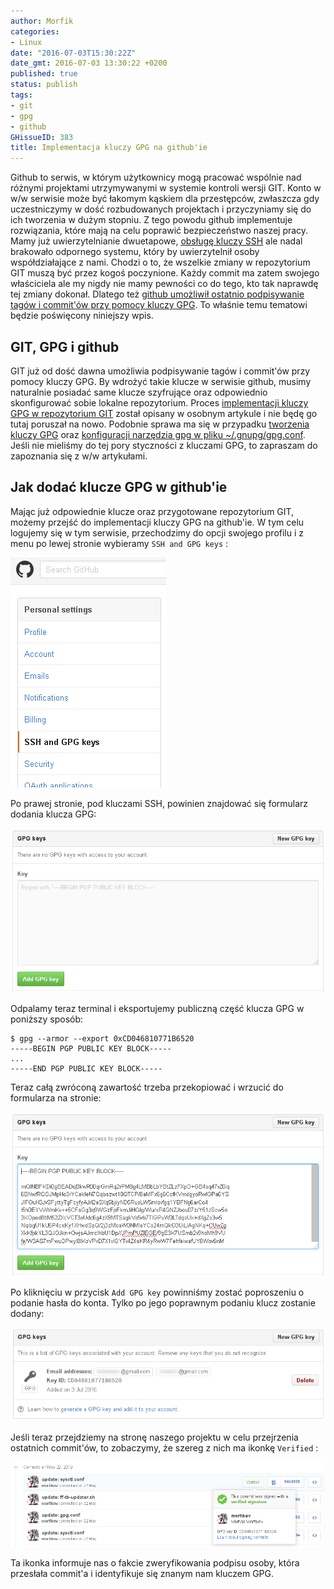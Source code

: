 ```yaml
---
author: Morfik
categories:
- Linux
date: "2016-07-03T15:30:22Z"
date_gmt: 2016-07-03 13:30:22 +0200
published: true
status: publish
tags:
- git
- gpg
- github
GHissueID: 383
title: Implementacja kluczy GPG na github'ie
---
```


Github to serwis, w którym użytkownicy mogą pracować wspólnie nad różnymi projektami utrzymywanymi w
systemie kontroli wersji GIT. Konto w w/w serwisie może być łakomym kąskiem dla przestępców,
zwłaszcza gdy uczestniczymy w dość rozbudowanych projektach i przyczyniamy się do ich tworzenia w
dużym stopniu. Z tego powodu github implementuje rozwiązania, które mają na celu poprawić
bezpieczeństwo naszej pracy. Mamy już uwierzytelnianie dwuetapowe, [obsługę kluczy
SSH](/post/github-z-obsluga-kluczy-ssh/) ale nadal brakowało odpornego systemu,
który by uwierzytelnił osoby współdziałające z nami. Chodzi o to, że wszelkie zmiany w repozytorium
GIT muszą być przez kogoś poczynione. Każdy commit ma zatem swojego właściciela ale my nigdy nie
mamy pewności co do tego, kto tak naprawdę tej zmiany dokonał. Dlatego też [github umożliwił
ostatnio podpisywanie tagów i commit'ów przy pomocy kluczy
GPG](https://github.com/blog/2144-gpg-signature-verification). To właśnie temu tematowi będzie
poświęcony niniejszy wpis.

<!--more-->
## GIT, GPG i github

GIT już od dość dawna umożliwia podpisywanie tagów i commit'ów przy pomocy kluczy GPG. By wdrożyć
takie klucze w serwisie github, musimy naturalnie posiadać same klucze szyfrujące oraz odpowiednio
skonfigurować sobie lokalne repozytorium. Proces [implementacji kluczy GPG w repozytorium
GIT](/post/implementacja-kluczy-gpg-repozytorium-git/) został opisany w osobnym
artykule i nie będę go tutaj poruszał na nowo. Podobnie sprawa ma się w przypadku [tworzenia kluczy
GPG](/post/bezpieczny-klucz-gpg/) oraz [konfiguracji narzędzia gpg w pliku
~/.gnupg/gpg.conf](/post/konfiguracja-gpg-w-pliku-gpg-conf/). Jeśli nie mieliśmy do
tej pory styczności z kluczami GPG, to zapraszam do zapoznania się z w/w artykułami.

## Jak dodać klucze GPG w github'ie

Mając już odpowiednie klucze oraz przygotowane repozytorium GIT, możemy przejść do implementacji
kluczy GPG na github'ie. W tym celu logujemy się w tym serwisie, przechodzimy do opcji swojego
profilu i z menu po lewej stronie wybieramy `SSH and GPG keys` :

![github-git-klucze-gpg](/img/2016/07/1.github-git-klucze-gpg.png#small)

Po prawej stronie, pod kluczami SSH, powinien znajdować się formularz dodania klucza GPG:

![github-git-klucze-gpg](/img/2016/07/2.github-git-klucze-gpg.png#huge)

Odpalamy teraz terminal i eksportujemy publiczną część klucza GPG w poniższy sposób:

    $ gpg --armor --export 0xCD046810771B6520
    -----BEGIN PGP PUBLIC KEY BLOCK-----
    ...
    -----END PGP PUBLIC KEY BLOCK-----

Teraz całą zwróconą zawartość trzeba przekopiować i wrzucić do formularza na stronie:

![github-git-klucze-gpg](/img/2016/07/3.github-git-klucze-gpg.png#huge)

Po kliknięciu w przycisk `Add GPG key` powinniśmy zostać poproszeniu o podanie hasła do konta. Tylko
po jego poprawnym podaniu klucz zostanie dodany:

![github-git-klucze-gpg](/img/2016/07/4.github-git-klucze-gpg.png#huge)

Jeśli teraz przejdziemy na stronę naszego projektu w celu przejrzenia ostatnich commit'ów, to
zobaczymy, że szereg z nich ma ikonkę `Verified` :

![github-git-klucze-gpg](/img/2016/07/5.github-git-klucze-gpg.png#huge)

Ta ikonka informuje nas o fakcie zweryfikowania podpisu osoby, która przesłała commit'a i
identyfikuje się znanym nam kluczem GPG.
